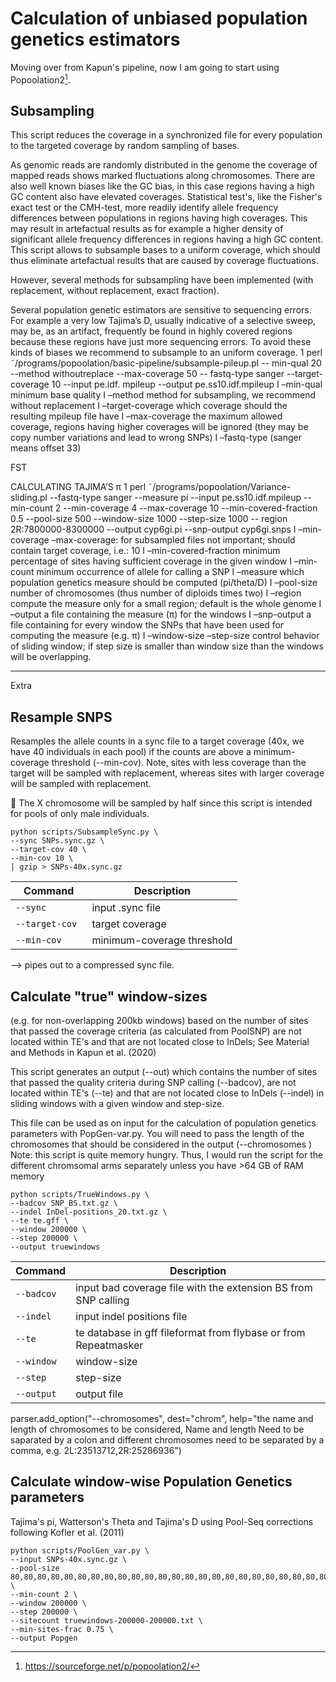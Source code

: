 # Calculation of unbiased population genetics estimators 
Moving over from Kapun's pipeline, now I am going to start using Popoolation2[^1].


## Subsampling
This script reduces the coverage in a synchronized file for every population to the targeted coverage by random sampling of bases.

As genomic reads are randomly distributed in the genome the coverage of mapped reads shows marked fluctuations along chromosomes. There are also well known biases like the GC bias, in this case regions having a high GC content also have elevated coverages. Statistical test's, like the Fisher's exact test or the CMH-test, more readily identify allele frequency differences between populations in regions having high coverages. This may result in artefactual results as for example a higher density of significant allele frequency differences in regions having a high GC content. This script allows to subsample bases to a uniform coverage, which should thus eliminate artefactual results that are caused by coverage fluctuations.

However, several methods for subsampling have been implemented (with replacement, without replacement, exact fraction).

Several population genetic estimators are sensitive to sequencing errors. For example a very low
Tajima’s D, usually indicative of a selective sweep, may be, as an artifact, frequently be found in
highly covered regions because these regions have just more sequencing errors. To avoid these
kinds of biases we recommend to subsample to an uniform coverage.
1 perl ˜/programs/popoolation/basic-pipeline/subsample-pileup.pl --
min-qual 20 --method withoutreplace --max-coverage 50 --
fastq-type sanger --target-coverage 10 --input pe.idf.
mpileup --output pe.ss10.idf.mpileup
I –min-qual minimum base quality
I –method method for subsampling, we recommend without replacement
I –target-coverage which coverage should the resulting mpileup file have
I –max-coverage the maximum allowed coverage, regions having higher coverages will be
ignored (they may be copy number variations and lead to wrong SNPs)
I –fastq-type (sanger means offset 33)



FST


CALCULATING TAJIMA’S π
1 perl ˜/programs/popoolation/Variance-sliding.pl --fastq-type
sanger --measure pi --input pe.ss10.idf.mpileup --min-count
2 --min-coverage 4 --max-coverage 10 --min-covered-fraction
0.5 --pool-size 500 --window-size 1000 --step-size 1000 --
region 2R:7800000-8300000 --output cyp6gi.pi --snp-output
cyp6gi.snps
I –min-coverage –max-coverage: for subsampled files not important; should contain target
coverage, i.e.: 10
I –min-covered-fraction minimum percentage of sites having sufficient coverage in the
given window
I –min-count minimum occurrence of allele for calling a SNP
I –measure which population genetics measure should be computed (pi/theta/D)
I –pool-size number of chromosomes (thus number of diploids times two)
I –region compute the measure only for a small region; default is the whole genome
I –output a file containing the measure (π) for the windows
I –snp-output a file containing for every window the SNPs that have been used for
computing the measure (e.g. π)
I –window-size –step-size control behavior of sliding window; if step size is smaller than
window size than the windows will be overlapping.














----
Extra

## Resample SNPS 

Resamples the allele counts in a sync file to a target coverage (40x, we have 40 individuals in each pool) if the counts are above a minimum-coverage threshold (--min-cov). Note, sites with less coverage than the target will be sampled with replacement, whereas sites with larger coverage will be sampled with replacement.

:memo: The X chromosome will be sampled by half since this script is intended for pools of only male individuals. 

```
python scripts/SubsampleSync.py \
--sync SNPs.sync.gz \
--target-cov 40 \
--min-cov 10 \
| gzip > SNPs-40x.sync.gz
```

| Command      | Description |
| ----------- | ----------- |
| `--sync` | input .sync file |
| `--target-cov ` | target coverage |
| `--min-cov` | minimum-coverage threshold |

--> pipes out to a compressed sync file. 

## Calculate "true" window-sizes 

(e.g. for non-overlapping 200kb windows) based on the number of sites that passed the coverage criteria (as calculated from PoolSNP) are not located within TE's and that are not located close to InDels; See Material and Methods in Kapun et al. (2020)

This script generates an output (--out) which contains the number of sites that passed the quality criteria during SNP calling (--badcov), are not located within TE's (--te) and that are not located close to InDels (--indel) in sliding windows with a given window and step-size. 

This file can be used as on input for the calculation of population genetics parameters with PopGen-var.py.
You will need to pass the length of the chromosomes that should be considered in the output (--chromosomes )
Note: this script is quite memory hungry. Thus, I would run the script for the different chromsomal arms separately unless you have >64 GB of RAM memory


```
python scripts/TrueWindows.py \
--badcov SNP_BS.txt.gz \
--indel InDel-positions_20.txt.gz \
--te te.gff \
--window 200000 \
--step 200000 \
--output truewindows
```

| Command      | Description |
| ----------- | ----------- |
| `--badcov` | input bad coverage file with the extension BS from SNP calling |
| `--indel ` | input indel positions file |
| `--te` | te database in gff fileformat from flybase or from Repeatmasker |
| `--window` | window-size |
| `--step` | step-size |
| `--output` | output file |

parser.add_option("--chromosomes", dest="chrom", help="the name and length of chromosomes to be considered, Name and length Need to be saparated by a colon and different chromosomes need to be separated by a comma, e.g. 2L:23513712,2R:25286936")



## Calculate window-wise Population Genetics parameters 

Tajima's pi, Watterson's Theta and Tajima's D using Pool-Seq corrections following Kofler et al. (2011)
```
python scripts/PoolGen_var.py \
--input SNPs-40x.sync.gz \
--pool-size 80,80,80,80,80,80,80,80,80,80,80,80,80,80,80,80,80,80,80,80,80,80,80,80,80,80,80,80,80,80,80,80,80,80,80,66,80,80,80,80,80,80,80,80,70,80,80,80 \
--min-count 2 \
--window 200000 \
--step 200000 \
--sitecount truewindows-200000-200000.txt \
--min-sites-frac 0.75 \
--output Popgen
```
[^1]: https://sourceforge.net/p/popoolation2/
